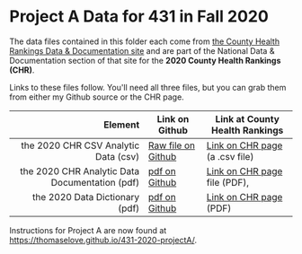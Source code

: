 # Project A Data for 431 in Fall 2020

The data files contained in this folder each come from [the County Health Rankings Data & Documentation site](https://www.countyhealthrankings.org/explore-health-rankings/rankings-data-documentation) and are part of the National Data & Documentation section of that site for the **2020 County Health Rankings (CHR)**.

Links to these files follow. You'll need all three files, but you can grab them from either my Github source or the CHR page.

Element | Link on Github | Link at County Health Rankings
----------: | ------------ | -----------
the 2020 CHR CSV Analytic Data (csv) | [Raw file on Github](https://raw.githubusercontent.com/THOMASELOVE/431-2020/master/projects/projectA/data/downloaded_CHR_2020_analytic_data_0.csv) | [Link on CHR page](https://www.countyhealthrankings.org/sites/default/files/media/document/analytic_data2020_0.csv) (a .csv file)
the 2020 CHR Analytic Data Documentation (pdf) | [pdf on Github](https://github.com/THOMASELOVE/431-2020/blob/master/projects/projectA/data/2020%20Analytic%20Documentation_0.pdf) | [Link on CHR page](https://www.countyhealthrankings.org/sites/default/files/media/document/2020%20Analytic%20Documentation_0.pdf) file (PDF), 
the 2020 Data Dictionary (pdf) | [pdf on Github](https://github.com/THOMASELOVE/431-2020/blob/master/projects/projectA/data/DataDictionary_2020_2.pdf) | [Link on CHR page](https://www.countyhealthrankings.org/sites/default/files/media/document/DataDictionary_2020_2.pdf) (PDF)

Instructions for Project A are now found at https://thomaselove.github.io/431-2020-projectA/.
